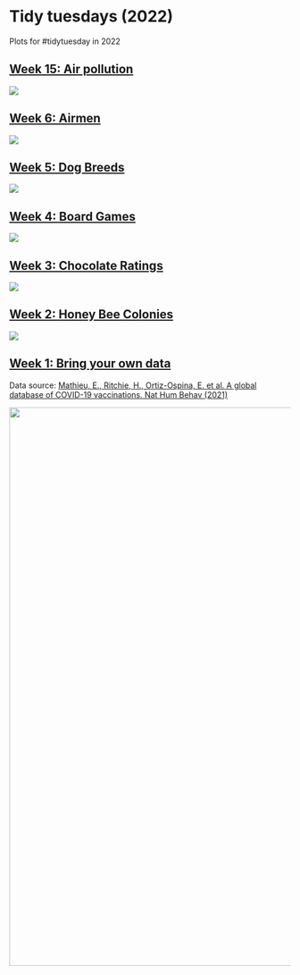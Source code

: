 # Tidy tuesdays (2022)
Plots for #tidytuesday in 2022

## [Week 15: Air pollution](https://github.com/davidr9708/Tidy_tueday/tree/main/2022/Week_15)
<image src = "Week_15/air_pollution.png">

## [Week 6: Airmen](https://github.com/davidr9708/Tidy_tueday/tree/main/2022/Week_6)
<image src = "Week_6/Airmen.png">

## [Week 5: Dog Breeds](https://github.com/davidr9708/Tidy_tueday/tree/main/2022/Week_5)
<image src = "Week_5/Dog_Breeds.png">
  
## [Week 4: Board Games](https://github.com/davidr9708/Tidy_tueday/tree/main/2022/Week_4)
<image src = "Week_4/Board_games.png">
  
## [Week 3: Chocolate Ratings](https://github.com/davidr9708/Tidy_tueday/tree/main/2022/Week_3)
<image src = "Week_3/Chocolates.png">
  
## [Week 2: Honey Bee Colonies](https://github.com/davidr9708/Tidy_tueday/tree/main/2022/Week_2)
<image src = "Week_2/summer_winter_colony_losses.png">

## [Week 1: Bring your own data](https://github.com/davidr9708/Tidy_tueday/tree/main/2022/Week_1)
Data source: [Mathieu, E., Ritchie, H., Ortiz-Ospina, E. et al. A global database of COVID-19 vaccinations. Nat Hum Behav (2021)](https://ourworldindata.org/covid-vaccinations)

<image src = "Week_1/Covid_vaccination.png" width = 1000 heigth = 500>
